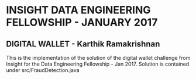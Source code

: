 # INSIGHT DATA ENGINEERING FELLOWSHIP - JANUARY 2017
## DIGITAL WALLET - Karthik Ramakrishnan

This is the implementation of the solution of the digital wallet challenge from Insight for the Data Engineering Fellowship - Jan 2017. Solution is contained under src/FraudDetection.java

